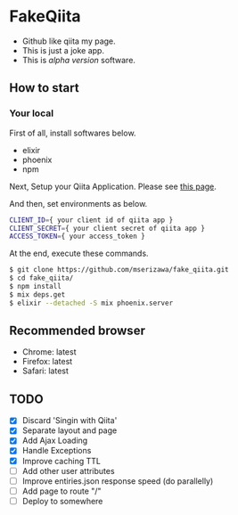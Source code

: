 # FakeQiita

* Github like qiita my page.
* This is just a joke app.
* This is *alpha version* software.

## How to start

### Your local

First of all, install softwares below.

* elixir
* phoenix
* npm

Next, Setup your Qiita Application.
Please see [this page](http://help.qiita.com/ja/articles/qiita-team-application).

And then, set environments as below.

```sh
CLIENT_ID={ your client id of qiita app }
CLIENT_SECRET={ your client secret of qiita app }
ACCESS_TOKEN={ your access_token }
```

At the end, execute these commands.

```sh
$ git clone https://github.com/mserizawa/fake_qiita.git
$ cd fake_qiita/
$ npm install
$ mix deps.get
$ elixir --detached -S mix phoenix.server
```

## Recommended browser

* Chrome: latest
* Firefox: latest
* Safari: latest

## TODO

- [x] Discard 'Singin with Qiita'
- [x] Separate layout and page
- [x] Add Ajax Loading
- [x] Handle Exceptions
- [x] Improve caching TTL
- [ ] Add other user attributes
- [ ] Improve entiries.json response speed (do parallelly)
- [ ] Add page to route "/"
- [ ] Deploy to somewhere
